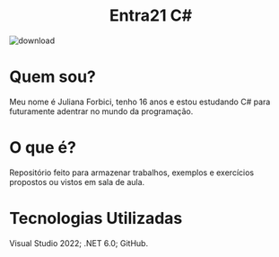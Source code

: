 # <h1 align="center"> Entra21 C# </h1>
![download](https://user-images.githubusercontent.com/105084941/171916068-6188e5ee-ed7b-42df-a175-08d40111bb08.png)
# Quem sou?
Meu nome é Juliana Forbici, tenho 16 anos e estou estudando C# para futuramente adentrar no mundo da programação.
# O que é?
Repositório feito para armazenar trabalhos, exemplos e exercícios propostos ou vistos em sala de aula.
# Tecnologias Utilizadas
Visual Studio 2022;
.NET 6.0;
GitHub.
